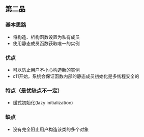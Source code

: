 ## 第二品

### 基本思路
- 将构造、析构函数设置为私有成员
- 使用静态成员函数获取唯一的实例
### 优点
- 可以防止用户不小心构造新的实例
- c11开始，系统会保证函数内部的静态成员初始化是多线程安全的

### 特点（是优缺点不一定）
- 缓式初始化(lazy initialization)
### 缺点
- 没有完全阻止用户构造该类的多个对象